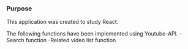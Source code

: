 ### Purpose
This application was created to study React.

The following functions have been implemented using Youtube-API.
-Search function
-Related video list function
